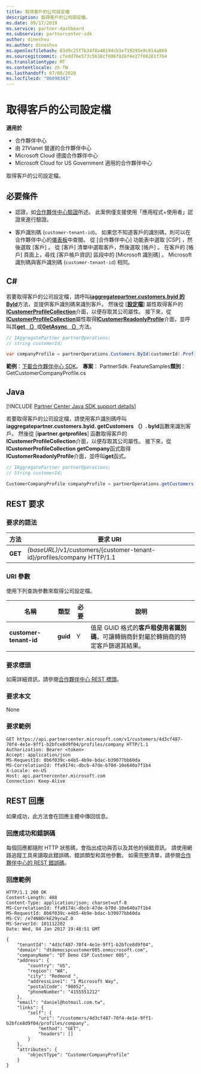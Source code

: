 ```yaml
---
title: 取得客戶的公司設定檔
description: 取得客戶的公司設定檔。
ms.date: 09/17/2019
ms.service: partner-dashboard
ms.subservice: partnercenter-sdk
author: dineshvu
ms.author: dineshvu
ms.openlocfilehash: 63d9c25f7b34f0a48194cb1e719295e9c814a869
ms.sourcegitcommit: cfedd76e573c5616cf006f826f4e27f08281f7b4
ms.translationtype: MT
ms.contentlocale: zh-TW
ms.lasthandoff: 07/08/2020
ms.locfileid: "86098343"
---
```

# <a name="get-a-customers-company-profile"></a>取得客戶的公司設定檔

**適用於**

- 合作夥伴中心
- 由 21Vianet 營運的合作夥伴中心
- Microsoft Cloud 德國合作夥伴中心
- Microsoft Cloud for US Government 適用的合作夥伴中心

取得客戶的公司設定檔。

## <a name="prerequisites"></a>必要條件

- 認證，如[合作夥伴中心驗證](partner-center-authentication.md)所述。 此案例僅支援使用「應用程式+使用者」認證來進行驗證。

- 客戶識別碼 (`customer-tenant-id`)。 如果您不知道客戶的識別碼，則可以在合作夥伴中心的[儀表板](https://partner.microsoft.com/dashboard)中查閱。 從 [合作夥伴中心] 功能表中選取 [CSP]  ，然後選取 [客戶]  。 從 [客戶] 清單中選取客戶，然後選取 [帳戶]  。 在客戶的 [帳戶] 頁面上，尋找 [客戶帳戶資訊]  區段中的 [Microsoft 識別碼]  。 Microsoft 識別碼與客戶識別碼 (`customer-tenant-id`) 相同。

## <a name="c"></a>C\#

若要取得客戶的公司設定檔，請呼叫[**iaggregatepartner.customers.byid 的 ById**](https://docs.microsoft.com/dotnet/api/microsoft.store.partnercenter.customers.icustomercollection.byid)方法，並提供客戶識別碼來識別客戶。 然後從 [[**設定檔**](https://docs.microsoft.com/dotnet/api/microsoft.store.partnercenter.customers.icustomer.profiles)] 屬性取得客戶的[**ICustomerProfileCollection**](https://docs.microsoft.com/dotnet/api/microsoft.store.partnercenter.customers.profiles.icustomerprofilecollection)介面，以便存取其公司屬性。 接下來，從[**ICustomerProfileCollection**](https://docs.microsoft.com/dotnet/api/microsoft.store.partnercenter.customers.profiles.icustomerprofilecollection.company)屬性取得[**ICustomerReadonlyProfile**](https://docs.microsoft.com/dotnet/api/microsoft.store.partnercenter.customers.profiles.icustomerreadonlyprofile-1)介面，並呼叫其[**get （）**](https://docs.microsoft.com/dotnet/api/microsoft.store.partnercenter.customers.profiles.icustomerreadonlyprofile-1.get)或[**GetAsync （）**](https://docs.microsoft.com/dotnet/api/microsoft.store.partnercenter.customers.profiles.icustomerreadonlyprofile-1.getasync)方法。

``` csharp
// IAggregatePartner partnerOperations;
// string customerId;

var companyProfile = partnerOperations.Customers.ById(customerId).Profiles.Company.Get();
```

**範例**：[下載合作夥伴中心 SDK](https://go.microsoft.com/fwlink/p/?LinkId=746681)。 **專案**： PartnerSdk. FeatureSamples**類別**： GetCustomerCompanyProfile.cs

## <a name="java"></a>Java

[!INCLUDE [Partner Center Java SDK support details](../includes/java-sdk-support.md)]

若要取得客戶的公司設定檔，請使用客戶識別碼呼叫**iaggregatepartner.customers.byid. getCustomers （）. byId**函數來識別客戶。 然後從 [**ipartner.getprofiles**] 函數取得客戶的**ICustomerProfileCollection**介面，以便存取其公司屬性。 接下來，從**ICustomerProfileCollection getCompany**函式取得**ICustomerReadonlyProfile**介面，並呼叫**get**函式。

```java
// IAggregatePartner partnerOperations;
// String customerId;

CustomerCompanyProfile companyProfile = partnerOperations.getCustomers().byId(customerId).getProfiles().getCompany().get();
```

## <a name="rest-request"></a>REST 要求

### <a name="request-syntax"></a>要求的語法

| 方法  | 要求 URI                                                             |
|---------|-------------------------------------------------------------------------|
| **GET** | *{baseURL}*/v1/customers/{customer-tenant-id}/profiles/company HTTP/1.1 |

### <a name="uri-parameter"></a>URI 參數

使用下列查詢參數來取得公司設定檔。

| 名稱                   | 類型     | 必要 | 說明                                                                                                                                            |
|------------------------|----------|----------|--------------------------------------------------------------------------------------------------------------------------------------------------------|
| **customer-tenant-id** | **guid** | Y        | 值是 GUID 格式的**客戶租使用者識別碼**，可讓轉銷商針對屬於轉銷商的特定客戶篩選其結果。 |

### <a name="request-headers"></a>要求標頭

如需詳細資訊，請參閱[合作夥伴中心 REST 標頭](headers.md)。

### <a name="request-body"></a>要求本文

None

### <a name="request-example"></a>要求範例

```http
GET https://api.partnercenter.microsoft.com/v1/customers/4d3cf487-70f4-4e1e-9ff1-b2bfce8d9f04/profiles/company HTTP/1.1
Authorization: Bearer <token>
Accept: application/json
MS-RequestId: 0b6f039c-e4b5-4b9e-bdac-b39077bb60da
MS-CorrelationId: ffa9174c-dbcb-47de-b70d-10e640a7f1b4
X-Locale: en-US
Host: api.partnercenter.microsoft.com
Connection: Keep-Alive
```

## <a name="rest-response"></a>REST 回應

如果成功，此方法會在回應主體中傳回信息。

### <a name="response-success-and-error-codes"></a>回應成功和錯誤碼

每個回應都隨附 HTTP 狀態碼，會指出成功與否以及其他的偵錯資訊。 請使用網路追蹤工具來讀取此錯誤碼、錯誤類型和其他參數。 如需完整清單，請參閱[合作夥伴中心的 REST 錯誤碼](error-codes.md)。

### <a name="response-example"></a>回應範例

```http
HTTP/1.1 200 OK
Content-Length: 488
Content-Type: application/json; charset=utf-8
MS-CorrelationId: ffa9174c-dbcb-47de-b70d-10e640a7f1b4
MS-RequestId: 0b6f039c-e4b5-4b9e-bdac-b39077bb60da
MS-CV: /e74N8OrkE29ycwZ.0
MS-ServerId: 101112202
Date: Wed, 04 Jan 2017 19:48:51 GMT

{
    "tenantId": "4d3cf487-70f4-4e1e-9ff1-b2bfce8d9f04",
    "domain": "dtdemocspcustomer005.onmicrosoft.com",
    "companyName": "DT Demo CSP Customer 005",
    "address": {
        "country": "US",
        "region": "WA",
        "city": "Redmond ",
        "addressLine1": "1 Microsoft Way",
        "postalCode": "98052",
        "phoneNumber": "4155551212"
    },
    "email": "daniel@hotmail.com.tw",
    "links": {
        "self": {
            "uri": "/customers/4d3cf487-70f4-4e1e-9ff1-b2bfce8d9f04/profiles/company",
            "method": "GET",
            "headers": []
        }
    },
    "attributes": {
        "objectType": "CustomerCompanyProfile"
    }
}
```
